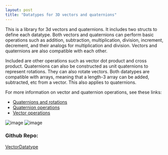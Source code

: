 ```yaml
---
layout: post
title: "Datatypes for 3D vectors and quaternions"
---
```


This is a library for 3d vectors and quaternions. It includes two structs to define each datatype. Both vectors and quaternions can perform basic operations such as addition, subtraction, multiplication, division, increment, decrement, and their analogs for multiplication and division. Vectors and quaternions are also compatible with each other.  

Included are other operations such as vector dot product and cross product. Quaternions can also be constructed as unit quaternions to represent rotations. They can also rotate vectors. Both datatypes are compatible with arrays, meaning that a length-3 array can be added, subtracted, etc from a vector. This also applies to quaternions.  

For more information on vector and quaternion operations, see these links:  

- [Quaternions and rotations](http://danceswithcode.net/engineeringnotes/quaternions/quaternions.html)
- [Quaternion operations](http://graphics.stanford.edu/courses/cs348a-17-winter/Papers/quaternion.pdf)  
- [Vector operations](http://emweb.unl.edu/Math/mathweb/vectors/vectors.html)

![image](https://www.euclideanspace.com/maths/algebra/realNormedAlgebra/quaternions/transforms/axis.gif)
![image](https://opentextbc.ca/calculusv3openstax/wp-content/uploads/sites/288/2019/08/CNX_Calc_Figure_12_02_011.jpg)

### Github Repo:
[VectorDatatype](https://github.com/RCmags/vector_datatype)


